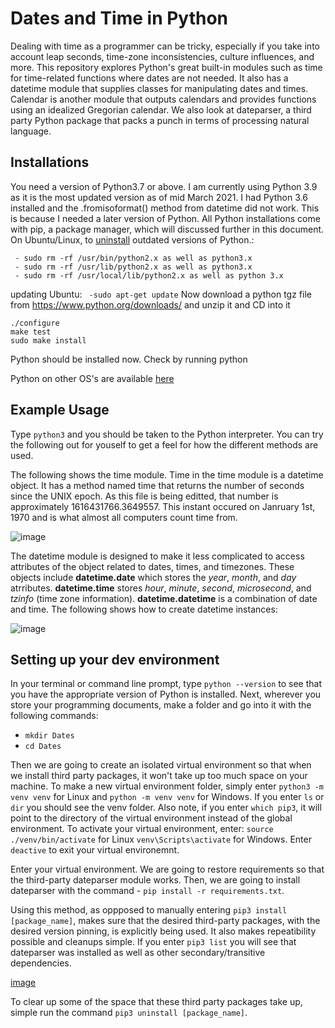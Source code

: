 # Dates and Time in Python

Dealing with time as a programmer can be tricky, especially if you take into account leap seconds, time-zone inconsistencies, culture influences, and more. This repository explores Python's great built-in modules such as time for time-related functions where dates are not needed. It also has a datetime module that supplies classes for manipulating dates and times. Calendar is another module that outputs calendars and provides functions using an idealized Gregorian calendar. We also look at dateparser, a third party Python package that packs a punch in terms of processing natural language. 

## Installations

You need a version of Python3.7 or above. I am currently using Python 3.9 as it is the most updated version as of mid March 2021. I had Python 3.6 installed and the .fromisoformat() method from datetime did not work. This is because I needed a later version of Python. All Python installations come with pip, a package manager, which will discussed further in this document.
On Ubuntu/Linux, to [uninstall](https://stackoverflow.com/questions/48899604/how-to-uninstall-python-in-ubuntu-completely-and-reinstalling-it) outdated versions of Python.:

```
 - sudo rm -rf /usr/bin/python2.x as well as python3.x
 - sudo rm -rf /usr/lib/python2.x as well as python3.x
 - sudo rm -rf /usr/local/lib/python2.x as well as python 3.x 
 ```

updating Ubuntu:
`` -sudo apt-get update``
Now download a python tgz file from https://www.python.org/downloads/ and unzip it and CD into it
```
./configure
make test
sudo make install
```
Python should be installed now. Check by running python

Python on other OS's are available [here]( https://www.python.org/downloads/)

## Example Usage

Type ```python3``` and you should be taken to the Python interpreter. You can try the following out for youself to get a feel for how the different methods are used.

The following shows the time module. Time in the time module is a datetime object. It has a method named time that returns the number of seconds since the UNIX epoch. As this file is being editted, that number is approximately 1616431766.3649557. This instant occured on Janruary 1st, 1970 and is what almost all computers count time from. 

![image](https://user-images.githubusercontent.com/25753853/112026271-67aa1400-8b0c-11eb-90ac-4aa815f15578.png)

The datetime module is designed to make it less complicated to access attributes of the object related to dates, times, and timezones. These objects include __datetime.date__ which stores the *year*, *month*, and *day* atrributes. __datetime.time__ stores *hour*, *minute*, *second*, *microsecond*, and *tzinfo* (time zone information). __datetime.datetime__ is a combination of date and time. The following shows how to create datetime instances:

![image](https://user-images.githubusercontent.com/25753853/112034278-acd24400-8b14-11eb-81cb-cbe5b80bcff9.png)


## Setting up your dev environment

In your terminal or command line prompt, type ```python --version``` to see that you have the appropriate version of Python is installed.
Next, wherever you store your programming documents, make a folder and go into it with the following commands: 
- `mkdir Dates`
- `cd Dates`

Then we are going to create an isolated virtual environment so that when we install third party packages, it won't take up too much space on your machine. 
To make a new virtual environment folder, simply enter ```python3 -m venv venv``` for Linux and ```python -m venv venv``` for Windows. If you enter ```ls``` or ```dir``` you should see the venv folder. Also note, if you enter ```which pip3```, it will point to the directory of the virtual environment instead of the global environment. To activate your virtual environment, enter:
 ```source ./venv/bin/activate``` for Linux  ```venv\Scripts\activate``` for Windows. Enter ```deactive``` to exit your virtual environemnt.

Enter your virtual environment. We are going to restore requirements so that the third-party dateparser module works. Then, we are going to install dateparser with the command - ```pip install -r requirements.txt```. 

Using this method, as oppposed to manually entering ```pip3 install [package_name]```, makes sure that the desired third-party packages, with the desired version pinning, is explicitly being used. It also makes repeatibility possible and cleanups simple.
If you enter ```pip3 list``` you will see that dateparser was installed as well as other secondary/transitive dependencies.

[image](https://user-images.githubusercontent.com/25753853/111908832-2133b700-8a31-11eb-8510-3b7d99506b48.png)

To clear up some of the space that these third party packages take up, simple run the command ```pip3 uninstall [package_name]```.





